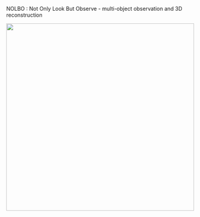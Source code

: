 NOLBO : Not Only Look But Observe - multi-object observation and 3D reconstruction
<div>
<img width="500" src="https://github.com/bogus2000/NOLBO/tree/master/doc/NOLBO.png">
</div>
